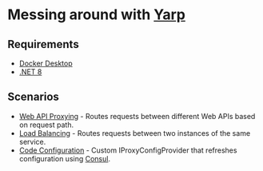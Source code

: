 # Messing around with [Yarp](https://github.com/microsoft/reverse-proxy)

## Requirements
- [Docker Desktop](https://www.docker.com/products/docker-desktop/)
- [.NET 8](https://get.dot.net)


## Scenarios
- [Web API Proxying](src/ApiProxySamples) - Routes requests between different Web APIs based on request path.
- [Load Balancing](src/LoadBalancingProxySamples) - Routes requests between two instances of the same service.
- [Code Configuration](src/CodeConfigSample) - Custom IProxyConfigProvider that refreshes configuration using [Consul](https://www.consul.io).
